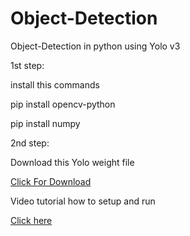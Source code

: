 # Object-Detection
Object-Detection in python using Yolo v3

1st step:

install this commands

pip install opencv-python

pip install numpy

2nd step:

Download this Yolo weight file

[Click For Download](https://drive.google.com/file/d/1RUiHahVrcSIPm7Rf-Xv8_A5jbVzlNelh/view?usp=sharing)


Video tutorial how to setup and run

[Click here](https://youtu.be/Ca098hx_ZqA)
